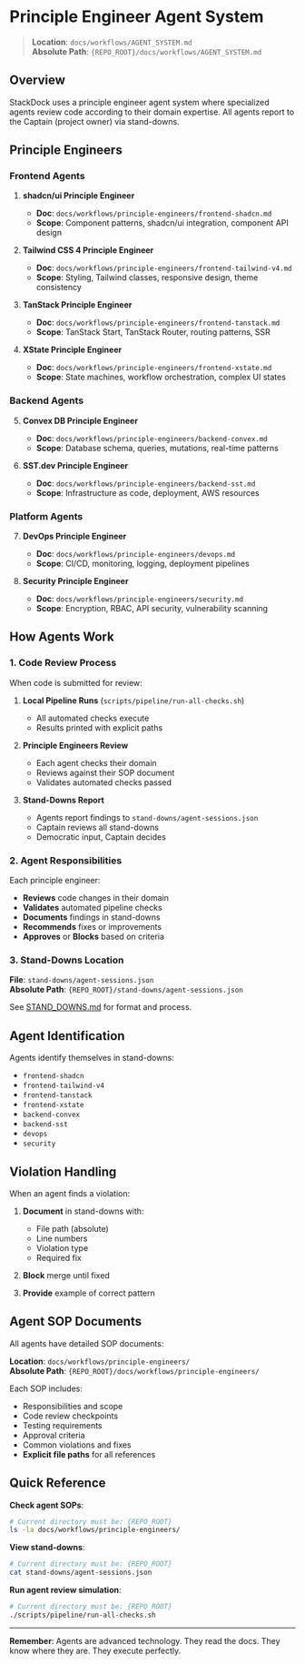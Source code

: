 # Principle Engineer Agent System

> **Location**: `docs/workflows/AGENT_SYSTEM.md`  
> **Absolute Path**: `{REPO_ROOT}/docs/workflows/AGENT_SYSTEM.md`

## Overview

StackDock uses a principle engineer agent system where specialized agents review code according to their domain expertise. All agents report to the Captain (project owner) via stand-downs.

## Principle Engineers

### Frontend Agents

1. **shadcn/ui Principle Engineer**
   - **Doc**: `docs/workflows/principle-engineers/frontend-shadcn.md`
   - **Scope**: Component patterns, shadcn/ui integration, component API design

2. **Tailwind CSS 4 Principle Engineer**
   - **Doc**: `docs/workflows/principle-engineers/frontend-tailwind-v4.md`
   - **Scope**: Styling, Tailwind classes, responsive design, theme consistency

3. **TanStack Principle Engineer**
   - **Doc**: `docs/workflows/principle-engineers/frontend-tanstack.md`
   - **Scope**: TanStack Start, TanStack Router, routing patterns, SSR

4. **XState Principle Engineer**
   - **Doc**: `docs/workflows/principle-engineers/frontend-xstate.md`
   - **Scope**: State machines, workflow orchestration, complex UI states

### Backend Agents

5. **Convex DB Principle Engineer**
   - **Doc**: `docs/workflows/principle-engineers/backend-convex.md`
   - **Scope**: Database schema, queries, mutations, real-time patterns

6. **SST.dev Principle Engineer**
   - **Doc**: `docs/workflows/principle-engineers/backend-sst.md`
   - **Scope**: Infrastructure as code, deployment, AWS resources

### Platform Agents

7. **DevOps Principle Engineer**
   - **Doc**: `docs/workflows/principle-engineers/devops.md`
   - **Scope**: CI/CD, monitoring, logging, deployment pipelines

8. **Security Principle Engineer**
   - **Doc**: `docs/workflows/principle-engineers/security.md`
   - **Scope**: Encryption, RBAC, API security, vulnerability scanning

## How Agents Work

### 1. Code Review Process

When code is submitted for review:

1. **Local Pipeline Runs** (`scripts/pipeline/run-all-checks.sh`)
   - All automated checks execute
   - Results printed with explicit paths

2. **Principle Engineers Review**
   - Each agent checks their domain
   - Reviews against their SOP document
   - Validates automated checks passed

3. **Stand-Downs Report**
   - Agents report findings to `stand-downs/agent-sessions.json`
   - Captain reviews all stand-downs
   - Democratic input, Captain decides

### 2. Agent Responsibilities

Each principle engineer:

- **Reviews** code changes in their domain
- **Validates** automated pipeline checks
- **Documents** findings in stand-downs
- **Recommends** fixes or improvements
- **Approves** or **Blocks** based on criteria

### 3. Stand-Downs Location

**File**: `stand-downs/agent-sessions.json`  
**Absolute Path**: `{REPO_ROOT}/stand-downs/agent-sessions.json`

See [STAND_DOWNS.md](./STAND_DOWNS.md) for format and process.

## Agent Identification

Agents identify themselves in stand-downs:

- `frontend-shadcn`
- `frontend-tailwind-v4`
- `frontend-tanstack`
- `frontend-xstate`
- `backend-convex`
- `backend-sst`
- `devops`
- `security`

## Violation Handling

When an agent finds a violation:

1. **Document** in stand-downs with:
   - File path (absolute)
   - Line numbers
   - Violation type
   - Required fix

2. **Block** merge until fixed
3. **Provide** example of correct pattern

## Agent SOP Documents

All agents have detailed SOP documents:

**Location**: `docs/workflows/principle-engineers/`  
**Absolute Path**: `{REPO_ROOT}/docs/workflows/principle-engineers/`

Each SOP includes:
- Responsibilities and scope
- Code review checkpoints
- Testing requirements
- Approval criteria
- Common violations and fixes
- **Explicit file paths** for all references

## Quick Reference

**Check agent SOPs**:
```bash
# Current directory must be: {REPO_ROOT}
ls -la docs/workflows/principle-engineers/
```

**View stand-downs**:
```bash
# Current directory must be: {REPO_ROOT}
cat stand-downs/agent-sessions.json
```

**Run agent review simulation**:
```bash
# Current directory must be: {REPO_ROOT}
./scripts/pipeline/run-all-checks.sh
```

---

**Remember**: Agents are advanced technology. They read the docs. They know where they are. They execute perfectly.
